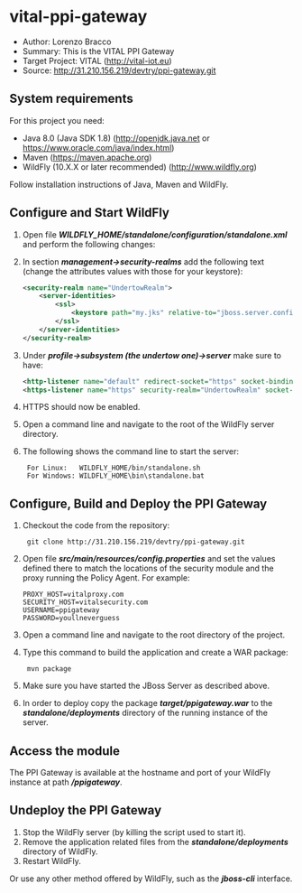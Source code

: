 # vital-ppi-gateway

* Author: Lorenzo Bracco
* Summary: This is the VITAL PPI Gateway
* Target Project: VITAL (<http://vital-iot.eu>)
* Source: <http://31.210.156.219/devtry/ppi-gateway.git>

## System requirements

For this project you need:

* Java 8.0 (Java SDK 1.8) (<http://openjdk.java.net> or <https://www.oracle.com/java/index.html>)
* Maven (<https://maven.apache.org>)
* WildFly (10.X.X or later recommended) (<http://www.wildfly.org>)

Follow installation instructions of Java, Maven and WildFly.

## Configure and Start WildFly

1. Open file **_WILDFLY_HOME/standalone/configuration/standalone.xml_** and perform the following changes:
  1. In section **_management->security-realms_** add the following text (change the attributes values with those for your keystore):

        ```xml
        <security-realm name="UndertowRealm">
            <server-identities>
                <ssl>
                    <keystore path="my.jks" relative-to="jboss.server.config.dir" keystore-password="password" alias="mycert" key-password="password"/>
                </ssl>
            </server-identities>
        </security-realm>
        ```

  2. Under **_profile->subsystem (the undertow one)->server_** make sure to have:

        ```xml
        <http-listener name="default" redirect-socket="https" socket-binding="http"/>
        <https-listener name="https" security-realm="UndertowRealm" socket-binding="https"/>
        ```

  3. HTTPS should now be enabled.
2. Open a command line and navigate to the root of the WildFly server directory.
3. The following shows the command line to start the server:

        For Linux:   WILDFLY_HOME/bin/standalone.sh
        For Windows: WILDFLY_HOME\bin\standalone.bat

## Configure, Build and Deploy the PPI Gateway

1. Checkout the code from the repository:

        git clone http://31.210.156.219/devtry/ppi-gateway.git

2. Open file **_src/main/resources/config.properties_** and set the values defined there to match the locations of the security module and the proxy running the Policy Agent. For example:

      ```
      PROXY_HOST=vitalproxy.com
      SECURITY_HOST=vitalsecurity.com
      USERNAME=ppigateway
      PASSWORD=youllneverguess
      ```

3. Open a command line and navigate to the root directory of the project.
4. Type this command to build the application and create a WAR package:

        mvn package

5. Make sure you have started the JBoss Server as described above.
6. In order to deploy copy the package **_target/ppigateway.war_** to the **_standalone/deployments_** directory of the running instance of the server.

## Access the module

The PPI Gateway is available at the hostname and port of your WildFly instance at path **_/ppigateway_**.

## Undeploy the PPI Gateway

1. Stop the WildFly server (by killing the script used to start it).
2. Remove the application related files from the **_standalone/deployments_** directory of WildFly.
3. Restart WildFly.

Or use any other method offered by WildFly, such as the **_jboss-cli_** interface.


